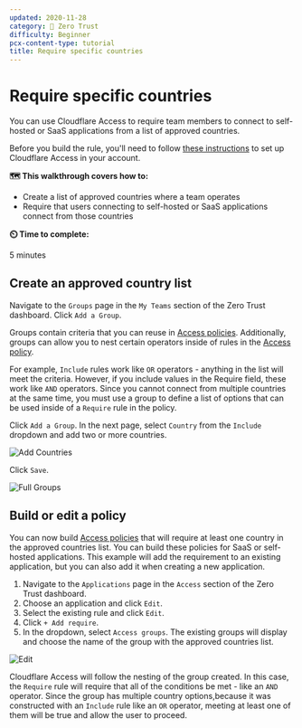 ```yaml
---
updated: 2020-11-28
category: 🔐 Zero Trust
difficulty: Beginner
pcx-content-type: tutorial
title: Require specific countries
---
```


# Require specific countries

You can use Cloudflare Access to require team members to connect to self-hosted or SaaS applications from a list of approved countries.

Before you build the rule, you'll need to follow [these instructions](/cloudflare-one/setup/) to set up Cloudflare Access in your account.

**🗺️ This walkthrough covers how to:**

- Create a list of approved countries where a team operates
- Require that users connecting to self-hosted or SaaS applications connect from those countries

**⏲️ Time to complete:**

5 minutes

## Create an approved country list

Navigate to the `Groups` page in the `My Teams` section of the Zero Trust dashboard. Click `Add a Group`.

Groups contain criteria that you can reuse in [Access policies](/cloudflare-one/policies/access/). Additionally, groups can allow you to nest certain operators inside of rules in the [Access policy](/cloudflare-one/policies/access/).

For example, `Include` rules work like `OR` operators - anything in the list will meet the criteria. However, if you include values in the Require field, these work like `AND` operators. Since you cannot connect from multiple countries at the same time, you must use a group to define a list of options that can be used inside of a `Require` rule in the policy.

Click `Add a Group`. In the next page, select `Country` from the `Include` dropdown and add two or more countries.

![Add Countries](https://developers.cloudflare.com/cloudflare-one/static/zero-trust-security/country-rules/country-list.png)

Click `Save`.

![Full Groups](https://developers.cloudflare.com/cloudflare-one/static/zero-trust-security/country-rules/later-groups.png)

## Build or edit a policy

You can now build [Access policies](/cloudflare-one/policies/access/) that will require at least one country in the approved countries list. You can build these policies for SaaS or self-hosted applications. This example will add the requirement to an existing application, but you can also add it when creating a new application.

1.  Navigate to the `Applications` page in the `Access` section of the Zero Trust dashboard.
1.  Choose an application and click `Edit`.
1.  Select the existing rule and click `Edit`.
1.  Click `+ Add require`.
1.  In the dropdown, select `Access groups`. The existing groups will display and choose the name of the group with the approved countries list.

![Edit](https://developers.cloudflare.com/cloudflare-one/static/zero-trust-security/country-rules/add-rule.png)

Cloudflare Access will follow the nesting of the group created. In this case, the `Require` rule will require that all of the conditions be met - like an `AND` operator. Since the group has multiple country options,because it was constructed with an `Include` rule like an `OR` operator, meeting at least one of them will be true and allow the user to proceed.
